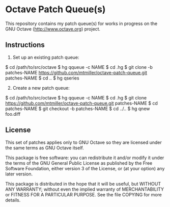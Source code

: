 Octave Patch Queue(s)
=====================

This repository contains my patch queue(s) for works in progress on the
GNU Octave (http://www.octave.org) project.

Instructions
------------

1) Set up an existing patch queue:

  $ cd /path/to/src/octave
  $ hg qqueue -c NAME
  $ cd .hg
  $ git clone -b patches-NAME https://github.com/mtmiller/octave-patch-queue.git  patches-NAME
  $ cd ..
  $ hg qseries

2) Create a new patch queue:

  $ cd /path/to/src/octave
  $ hg qqueue -c NAME
  $ cd .hg
  $ git clone https://github.com/mtmiller/octave-patch-queue.git patches-NAME
  $ cd patches-NAME
  $ git checkout -b patches-NAME
  $ cd ../..
  $ hg qnew foo.diff

License
-------

This set of patches applies only to GNU Octave so they are licensed
under the same terms as GNU Octave itself.

This package is free software: you can redistribute it and/or modify it
under the terms of the GNU General Public License as published by the
Free Software Foundation, either version 3 of the License, or (at your
option) any later version.

This package is distributed in the hope that it will be useful, but
WITHOUT ANY WARRANTY; without even the implied warranty of
MERCHANTABILITY or FITNESS FOR A PARTICULAR PURPOSE.  See the file
COPYING for more details.
